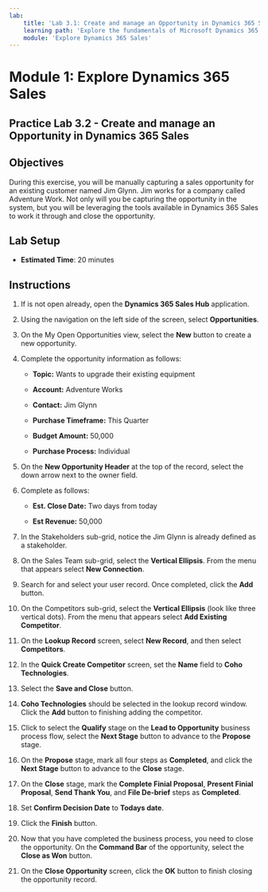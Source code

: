 ```yaml
---
lab:
    title: 'Lab 3.1: Create and manage an Opportunity in Dynamics 365 Sales'
    learning path: 'Explore the fundamentals of Microsoft Dynamics 365 Sales'
    module: 'Explore Dynamics 365 Sales'
---
```


Module 1: Explore Dynamics 365 Sales
========================

## Practice Lab 3.2 - Create and manage an Opportunity in Dynamics 365 Sales 

## Objectives

During this exercise, you will be manually capturing a sales opportunity for an existing customer named Jim Glynn. Jim works for a company called Adventure Work. Not only will you be capturing the opportunity in the system, but you will be leveraging the tools available in Dynamics 365 Sales to work it through and close the opportunity. 


## Lab Setup

  - **Estimated Time**: 20 minutes

## Instructions

1. If is not open already, open the **Dynamics 365 Sales Hub** application. 

2. Using the navigation on the left side of the screen, select **Opportunities**. 

3. On the My Open Opportunities view, select the **New** button to create a new opportunity.

4. Complete the opportunity information as follows:

	- **Topic:** Wants to upgrade their existing equipment

	- **Account:** Adventure Works

	- **Contact:** Jim Glynn

	- **Purchase Timeframe:** This Quarter

	- **Budget Amount:** 50,000

	- **Purchase Process:** Individual

5. On the **New Opportunity Header** at the top of the record, select the down arrow next to the owner field. 

6. Complete as follows:

	- **Est. Close Date:** Two days from today

	- **Est Revenue:** 50,000

7. In the Stakeholders sub-grid, notice the Jim Glynn is already defined as a stakeholder. 

8. On the Sales Team sub-grid, select the **Vertical Ellipsis**. From the menu that appears select **New Connection**. 

9. Search for and select your user record. Once completed, click the **Add** button. 

10. On the Competitors sub-grid, select the **Vertical Ellipsis** (look like three vertical dots). From the menu that appears select **Add Existing Competitor**. 

11. On the **Lookup Record** screen, select **New Record**, and then select **Competitors**.

12. In the **Quick Create Competitor** screen, set the **Name** field to **Coho Technologies**.

13. Select the **Save and Close** button.

14. **Coho Technologies** should be selected in the lookup record window. Click the **Add** button to finishing adding the competitor. 

15. Click to select the **Qualify** stage on the **Lead to Opportunity** business process flow, select the **Next Stage** button to advance to the **Propose** stage.

16. On the **Propose** stage, mark all four steps as **Completed**, and click the **Next Stage** button to advance to the **Close** stage. 

17. On the **Close** stage, mark the **Complete Finial Proposal**, **Present Finial Proposal**, **Send Thank You**, and **File De-brief** steps as **Completed**. 

18. Set **Confirm Decision Date** to **Todays date**. 

19. Click the **Finish** button. 

20. Now that you have completed the business process, you need to close the opportunity. On the **Command Bar** of the opportunity, select the **Close as Won** button. 

21. On the **Close Opportunity** screen, click the **OK** button to finish closing the opportunity record. 
